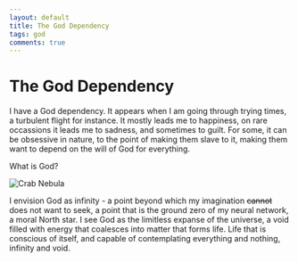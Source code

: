 ```yaml
---
layout: default
title: The God Dependency
tags: god
comments: true
---
```

# The God Dependency

I have a God dependency. It appears when I am going through trying times, a turbulent flight for instance. It mostly leads me to happiness, on rare occassions it leads me to sadness, and sometimes to guilt. For some, it can be obsessive in nature, to the point of making them slave to it, making them want to depend on the will of God for everything.

What is God?

![Crab Nebula](https://www.nasa.gov/images/content/148387main_image_feature_567_ys_full.jpg)

I envision God as infinity - a point beyond which my imagination ~~cannot~~ does not want to seek, a point that is the ground zero of my neural network, a moral North star. I see God as the limitless expanse of the universe, a void filled with energy that coalesces into matter that forms life. Life that is conscious of itself, and capable of contemplating everything and nothing, infinity and void.
